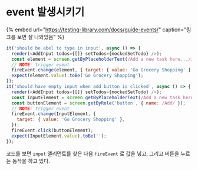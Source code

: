 # event 발생시키기

{% embed url="https://testing-library.com/docs/guide-events/" caption="링크를 보면 잘 나와있음" %}

```javascript
it('should be abel to type in input', async () => {
  render(<AddInput todos={[]} setTodos={mockedSetTodo} />);
  const element = screen.getByPlaceholderText(/Add a new task here.../i);
  // NOTE: trigger event
  fireEvent.change(element, { target: { value: 'Go Grocery Shopping' } });
  expect(element.value).toBe('Go Grocery Shopping');
});
it('should have empty input when add button is clicked', async () => {
  render(<AddInput todos={[]} setTodos={mockedSetTodo} />);
  const InputElement = screen.getByPlaceholderText(/Add a new task here.../i);
  const buttonElement = screen.getByRole('button', { name: /Add/ });
  // NOTE: trigger event
  fireEvent.change(InputElement, {
    target: { value: 'Go Grocery Shopping' },
  });
  fireEvent.click(buttonElement);
  expect(InputElement.value).toBe('');
});
```

코드를 보면 `input` 엘리먼트를 찾은 다음 `fireEvent` 로 값을 넣고, 그리고 버튼을 누르는 동작을 하고 있다.

